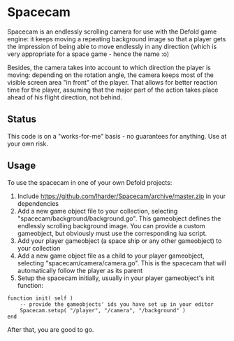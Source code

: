 # Spacecam

Spacecam is an endlessly scrolling camera for use with the Defold game engine: it keeps moving a repeating background image so that a player gets the impression of being able to move endlessly in any direction (which is very appropriate for a space game - hence the name :o)

Besides, the camera takes into account to which direction the player is moving: depending on the rotation angle, the camera keeps most of the visible screen area "in front" of the player. That allows for better reaction time for the player, assuming that the major part of the action takes place ahead of his flight direction, not behind.

## Status ##

This code is on a "works-for-me" basis - no guarantees for anything. Use at your own risk.

## Usage ##

To use the spacecam in one of your own Defold projects:

1. Include https://github.com/lharder/Spacecam/archive/master.zip in your dependencies
2. Add a new game object file to your collection, selecting "spacecam/background/background.go". This gameobject defines the endlessly scrolling background image. You can provide a custom gameobject, but obviously must use the corresponding lua script.
3. Add your player gameobject (a space ship or any other gameobject) to your collection
4. Add a new game object file as a child to your player gameobject, selecting "spacecam/camera/camera.go". This is the spacecam that will automatically follow the player as its parent
5. Setup the spacecam initially, usually in your player gameobject's init function:

```
function init( self )
	-- provide the gameobjects' ids you have set up in your editor
	Spacecam.setup( "/player", "/camera", "/background" )
end
```

After that, you are good to go.
